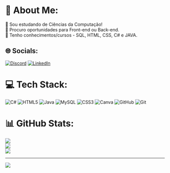 # 💫 About Me:
🔭 Sou estudando de Ciências da Computação!<br>🤝 Procuro oportunidades para Front-end ou Back-end.<br>💬 Tenho conhecimentos/cursos - SQL, HTML, CSS, C# e JAVA. 


## 🌐 Socials:
[![Discord](https://img.shields.io/badge/Discord-%237289DA.svg?logo=discord&logoColor=white)](https://discord.gg/ferruje160#8760) [![LinkedIn](https://img.shields.io/badge/LinkedIn-%230077B5.svg?logo=linkedin&logoColor=white)](https://linkedin.com/in/araújo-de-lima-42b2441b5) 

# 💻 Tech Stack:
![C#](https://img.shields.io/badge/c%23-%23239120.svg?style=for-the-badge&logo=csharp&logoColor=white) ![HTML5](https://img.shields.io/badge/html5-%23E34F26.svg?style=for-the-badge&logo=html5&logoColor=white) ![Java](https://img.shields.io/badge/java-%23ED8B00.svg?style=for-the-badge&logo=openjdk&logoColor=white) ![MySQL](https://img.shields.io/badge/mysql-4479A1.svg?style=for-the-badge&logo=mysql&logoColor=white) ![CSS3](https://img.shields.io/badge/css3-%231572B6.svg?style=for-the-badge&logo=css3&logoColor=white) ![Canva](https://img.shields.io/badge/Canva-%2300C4CC.svg?style=for-the-badge&logo=Canva&logoColor=white) ![GitHub](https://img.shields.io/badge/github-%23121011.svg?style=for-the-badge&logo=github&logoColor=white) ![Git](https://img.shields.io/badge/git-%23F05033.svg?style=for-the-badge&logo=git&logoColor=white)
# 📊 GitHub Stats:
![](https://github-readme-stats.vercel.app/api?username=Gustavo-Dev-Prog&theme=shadow_red&hide_border=false&include_all_commits=false&count_private=false)<br/>
![](https://github-readme-streak-stats.herokuapp.com/?user=Gustavo-Dev-Prog&theme=shadow_red&hide_border=false)<br/>
![](https://github-readme-stats.vercel.app/api/top-langs/?username=Gustavo-Dev-Prog&theme=shadow_red&hide_border=false&include_all_commits=false&count_private=false&layout=compact)

---
[![](https://visitcount.itsvg.in/api?id=Gustavo-Dev-Prog&icon=2&color=4)](https://visitcount.itsvg.in)

<!-- Proudly created with GPRM ( https://gprm.itsvg.in ) -->
